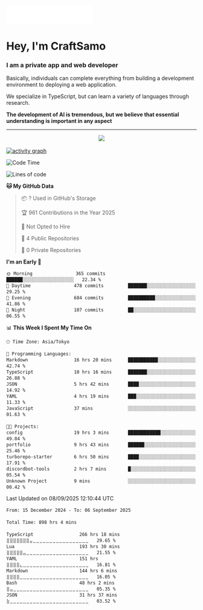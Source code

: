 <img src="images/header.svg"></img>

# Hey, I'm CraftSamo

### I am a private app and web developer

Basically, individuals can complete everything from building a development
environment to deploying a web application.

We specialize in TypeScript, but can learn a variety of languages through
research.

**The development of AI is tremendous, but we believe that essential
understanding is important in any aspect**

---

<p align="center">
  <img alig src="https://github-profile-trophy.vercel.app/?username=craftsamo&theme=onedark&column=-1" />
</p>

[![activity graph](https://github-readme-activity-graph.vercel.app/graph?username=craftsamo&theme=github-dark-dimmed&custom_title=Guilyx%20Activity%20Graph&hide_border=true)](https://github.com/ashutosh00710/github-readme-activity-graph)

<!--START_SECTION:waka-->
![Code Time](http://img.shields.io/badge/Code%20Time-898%20hrs%204%20mins-blue)

![Lines of code](https://img.shields.io/badge/From%20Hello%20World%20I%27ve%20Written-565.9%20thousand%20lines%20of%20code-blue)

**🐱 My GitHub Data** 

> 📦 ? Used in GitHub's Storage 
 > 
> 🏆 961 Contributions in the Year 2025
 > 
> 🚫 Not Opted to Hire
 > 
> 📜 4 Public Repositories 
 > 
> 🔑 0 Private Repositories 
 > 
**I'm an Early 🐤** 

```text
🌞 Morning                365 commits         ██████░░░░░░░░░░░░░░░░░░░   22.34 % 
🌆 Daytime                478 commits         ███████░░░░░░░░░░░░░░░░░░   29.25 % 
🌃 Evening                684 commits         ██████████░░░░░░░░░░░░░░░   41.86 % 
🌙 Night                  107 commits         ██░░░░░░░░░░░░░░░░░░░░░░░   06.55 % 
```


📊 **This Week I Spent My Time On** 

```text
🕑︎ Time Zone: Asia/Tokyo

💬 Programming Languages: 
Markdown                 16 hrs 20 mins      ███████████░░░░░░░░░░░░░░   42.74 % 
TypeScript               10 hrs 16 mins      ███████░░░░░░░░░░░░░░░░░░   26.88 % 
JSON                     5 hrs 42 mins       ████░░░░░░░░░░░░░░░░░░░░░   14.92 % 
YAML                     4 hrs 19 mins       ███░░░░░░░░░░░░░░░░░░░░░░   11.33 % 
JavaScript               37 mins             ░░░░░░░░░░░░░░░░░░░░░░░░░   01.63 % 

🐱‍💻 Projects: 
config                   19 hrs 3 mins       ████████████░░░░░░░░░░░░░   49.84 % 
portfolio                9 hrs 43 mins       ██████░░░░░░░░░░░░░░░░░░░   25.46 % 
turborepo-starter        6 hrs 50 mins       ████░░░░░░░░░░░░░░░░░░░░░   17.91 % 
discordbot-tools         2 hrs 7 mins        █░░░░░░░░░░░░░░░░░░░░░░░░   05.54 % 
Unknown Project          9 mins              ░░░░░░░░░░░░░░░░░░░░░░░░░   00.42 % 
```


 Last Updated on 08/09/2025 12:10:44 UTC
<!--END_SECTION:waka-->

<!--START_SECTION:waka-simple-->

```text
From: 15 December 2024 - To: 06 September 2025

Total Time: 898 hrs 4 mins

TypeScript                 266 hrs 18 mins ⣿⣿⣿⣿⣿⣿⣿⣤⣀⣀⣀⣀⣀⣀⣀⣀⣀⣀⣀⣀⣀⣀⣀⣀⣀   29.65 %
Lua                        193 hrs 30 mins ⣿⣿⣿⣿⣿⣤⣀⣀⣀⣀⣀⣀⣀⣀⣀⣀⣀⣀⣀⣀⣀⣀⣀⣀⣀   21.55 %
YAML                       151 hrs         ⣿⣿⣿⣿⣄⣀⣀⣀⣀⣀⣀⣀⣀⣀⣀⣀⣀⣀⣀⣀⣀⣀⣀⣀⣀   16.81 %
Markdown                   144 hrs 6 mins  ⣿⣿⣿⣿⣀⣀⣀⣀⣀⣀⣀⣀⣀⣀⣀⣀⣀⣀⣀⣀⣀⣀⣀⣀⣀   16.05 %
Bash                       48 hrs 2 mins   ⣿⣤⣀⣀⣀⣀⣀⣀⣀⣀⣀⣀⣀⣀⣀⣀⣀⣀⣀⣀⣀⣀⣀⣀⣀   05.35 %
JSON                       31 hrs 37 mins  ⣷⣀⣀⣀⣀⣀⣀⣀⣀⣀⣀⣀⣀⣀⣀⣀⣀⣀⣀⣀⣀⣀⣀⣀⣀   03.52 %
```

<!--END_SECTION:waka-simple-->

